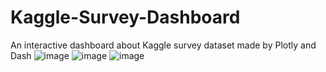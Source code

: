 # Kaggle-Survey-Dashboard
An interactive dashboard about Kaggle survey dataset made by Plotly and Dash
![image](https://user-images.githubusercontent.com/17931725/140292714-8b669df0-e80a-4db9-a821-dd0033159178.png)
![image](https://user-images.githubusercontent.com/17931725/140292791-53634e83-a8fa-4890-800e-a98594dce820.png)
![image](https://user-images.githubusercontent.com/17931725/140292818-eab3a713-91c4-4eae-8bd9-dcc8485c3feb.png)
